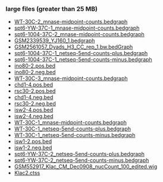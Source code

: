 ### large files (greater than 25 MB)
- [WT-30C-2_mnase-midpoint-counts.bedgraph]()
- [spt6-YW-37C-1_mnase-midpoint-counts.bedgraph]()
- [spt6-1004-37C-2_mnase-midpoint-counts.bedgraph]()
- [GSM2339539_YJ160_1.bedgraph]()
- [GSM2561057_Dyads_H3_CC_rep_1.bw.bedGraph]()
- [spt6-1004-37C-1_netseq-5end-counts-plus.bedgraph]()
- [spt6-1004-37C-1_netseq-5end-counts-minus.bedgraph]()
- [ino80-2.pos.bed]()
- [ino80-2.neg.bed]()
- [WT-30C-3_mnase-midpoint-counts.bedgraph]()
- [chd1-4.pos.bed]()
- [rsc30-2.pos.bed]()
- [chd1-4.neg.bed]()
- [rsc30-2.neg.bed]()
- [isw2-4.pos.bed]()
- [isw2-4.neg.bed]()
- [WT-30C-1_mnase-midpoint-counts.bedgraph]()
- [WT-30C-1_netseq-5end-counts-plus.bedgraph]()
- [WT-30C-1_netseq-5end-counts-minus.bedgraph]()
- [isw1-2.pos.bed]()
- [isw1-2.neg.bed]()
- [spt6-YW-37C-2_netseq-5end-counts-plus.bedgraph]()
- [spt6-YW-37C-2_netseq-5end-counts-minus.bedgraph]()
- [GSM552917_Klac_CM_Dec0908_nucCount_100_edited.wig]()
- [Klac2.ctss]()
